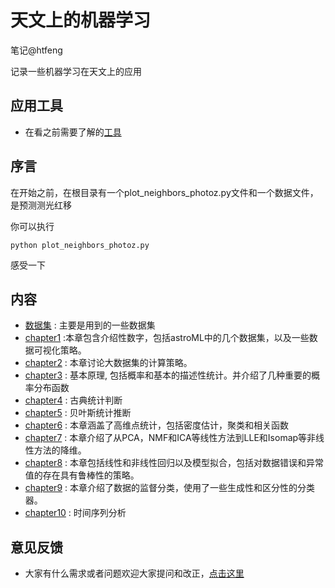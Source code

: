 
# 天文上的机器学习

笔记@htfeng

记录一些机器学习在天文上的应用

## 应用工具

- 在看之前需要了解的[工具](requirment.ipynb)

## 序言

在开始之前，在根目录有一个plot_neighbors_photoz.py文件和一个数据文件，是预测测光红移

你可以执行
```
python plot_neighbors_photoz.py
```
感受一下

## 内容

- [数据集](dataSet/dataSets.ipynb) : 主要是用到的一些数据集
- [chapter1](chapter1/Chapter1.ipynb) :本章包含介绍性数字，包括astroML中的几个数据集，以及一些数据可视化策略。
- [chapter2](chapter2/Chapter2.ipynb) : 本章讨论大数据集的计算策略。
- [chapter3](chapter3/Chapter3.ipynb) : 基本原理, 包括概率和基本的描述性统计。并介绍了几种重要的概率分布函数
- [chapter4](chapter4/Chapter4.ipynb) : 古典统计判断
- [chapter5](chapter5/Chapter5.ipynb) : 贝叶斯统计推断
- [chapter6](chapter6/Chapter6.ipynb) : 本章涵盖了高维点统计，包括密度估计，聚类和相关函数
- [chapter7](chapter7/Chapter7.ipynb) :  本章介绍了从PCA，NMF和ICA等线性方法到LLE和Isomap等非线性方法的降维。
- [chapter8](chapter8/Chapter8.ipynb) : 本章包括线性和非线性回归以及模型拟合，包括对数据错误和异常值的存在具有鲁棒性的策略。
- [chapter9](chapter9/Chapter9.ipynb) : 本章介绍了数据的监督分类，使用了一些生成性和区分性的分类器。
- [chapter10](chapter10/Chapter10.ipynb) : 时间序列分析

## 意见反馈

- 大家有什么需求或者问题欢迎大家提问和改正，[点击这里 ](https://github.com/fenghaotong/AstroML/issues/new)

```python

```
